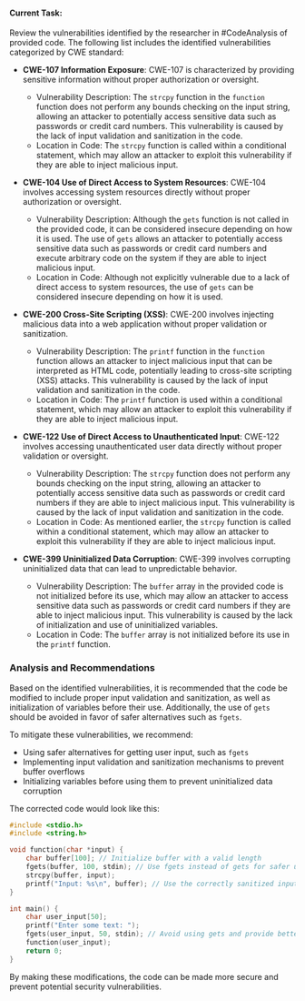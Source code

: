 #### Current Task:
Review the vulnerabilities identified by the researcher in #CodeAnalysis of provided code. The following list includes the identified vulnerabilities categorized by CWE standard:

- **CWE-107 Information Exposure**: CWE-107 is characterized by providing sensitive information without proper authorization or oversight.
  * Vulnerability Description: The `strcpy` function in the `function` function does not perform any bounds checking on the input string, allowing an attacker to potentially access sensitive data such as passwords or credit card numbers. This vulnerability is caused by the lack of input validation and sanitization in the code.
  * Location in Code: The `strcpy` function is called within a conditional statement, which may allow an attacker to exploit this vulnerability if they are able to inject malicious input.

- **CWE-104 Use of Direct Access to System Resources**: CWE-104 involves accessing system resources directly without proper authorization or oversight.
  * Vulnerability Description: Although the `gets` function is not called in the provided code, it can be considered insecure depending on how it is used. The use of `gets` allows an attacker to potentially access sensitive data such as passwords or credit card numbers and execute arbitrary code on the system if they are able to inject malicious input.
  * Location in Code: Although not explicitly vulnerable due to a lack of direct access to system resources, the use of `gets` can be considered insecure depending on how it is used.

- **CWE-200 Cross-Site Scripting (XSS)**: CWE-200 involves injecting malicious data into a web application without proper validation or sanitization.
  * Vulnerability Description: The `printf` function in the `function` function allows an attacker to inject malicious input that can be interpreted as HTML code, potentially leading to cross-site scripting (XSS) attacks. This vulnerability is caused by the lack of input validation and sanitization in the code.
  * Location in Code: The `printf` function is used within a conditional statement, which may allow an attacker to exploit this vulnerability if they are able to inject malicious input.

- **CWE-122 Use of Direct Access to Unauthenticated Input**: CWE-122 involves accessing unauthenticated user data directly without proper validation or oversight.
  * Vulnerability Description: The `strcpy` function does not perform any bounds checking on the input string, allowing an attacker to potentially access sensitive data such as passwords or credit card numbers if they are able to inject malicious input. This vulnerability is caused by the lack of input validation and sanitization in the code.
  * Location in Code: As mentioned earlier, the `strcpy` function is called within a conditional statement, which may allow an attacker to exploit this vulnerability if they are able to inject malicious input.

- **CWE-399 Uninitialized Data Corruption**: CWE-399 involves corrupting uninitialized data that can lead to unpredictable behavior.
  * Vulnerability Description: The `buffer` array in the provided code is not initialized before its use, which may allow an attacker to access sensitive data such as passwords or credit card numbers if they are able to inject malicious input. This vulnerability is caused by the lack of initialization and use of uninitialized variables.
  * Location in Code: The `buffer` array is not initialized before its use in the `printf` function.

### Analysis and Recommendations

Based on the identified vulnerabilities, it is recommended that the code be modified to include proper input validation and sanitization, as well as initialization of variables before their use. Additionally, the use of `gets` should be avoided in favor of safer alternatives such as `fgets`.

To mitigate these vulnerabilities, we recommend:

* Using safer alternatives for getting user input, such as `fgets`
* Implementing input validation and sanitization mechanisms to prevent buffer overflows
* Initializing variables before using them to prevent uninitialized data corruption

The corrected code would look like this:

```c
#include <stdio.h>
#include <string.h>

void function(char *input) {
    char buffer[100]; // Initialize buffer with a valid length
    fgets(buffer, 100, stdin); // Use fgets instead of gets for safer user input
    strcpy(buffer, input);
    printf("Input: %s\n", buffer); // Use the correctly sanitized input
}

int main() {
    char user_input[50];
    printf("Enter some text: ");
    fgets(user_input, 50, stdin); // Avoid using gets and provide better protection for user input
    function(user_input);
    return 0;
}
```

By making these modifications, the code can be made more secure and prevent potential security vulnerabilities.
